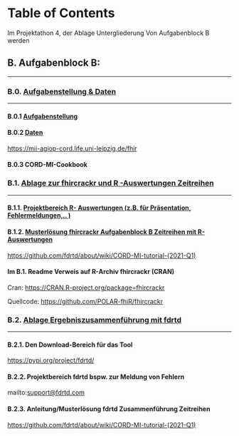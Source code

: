 # Table of Contents 
Im Projektathon 4, der Ablage Untergliederung Von Aufgabenblock B werden
## B.      Aufgabenblock B: 
---
### B.0.             [Aufgabenstellung & Daten](../Aufgabenblock_B/b_0_aufgabenstellung_und_daten/)
---
#### B.0.1            [Aufgabenstellung](../Aufgabenblock_B/b_0_aufgabenstellung_und_daten//b_0_1_aufgabenstellung/)

#### B.0.2            [Daten](../Aufgabenblock_B/b_0_aufgabenstellung_und_daten/b_0_2_daten/)

<https://mii-agiop-cord.life.uni-leipzig.de/fhir>

#### B.0.3            CORD-MI-Cookbook

### B.1.             [Ablage zur fhircrackr und R -Auswertungen Zeitreihen](../Aufgabenblock_B/b_1_ablage_zur_fhircrackr_und_r_auswertungen_zeitreihen/) 
---
#### B.1.1.           [Projektbereich R- Auswertungen (z.B. für Präsentation, Fehlermeldungen,.. )](../Aufgabenblock_B/b_1_ablage_zur_fhircrackr_und_r_auswertungen_zeitreihen/b_1_1_projektbereich_r_auswertungen/)

#### B.1.2.           [Musterlösung fhircrackr Aufgabenblock B Zeitreihen mit R-Auswertungen](../Aufgabenblock_B/b_1_ablage_zur_fhircrackr_und_r_auswertungen_zeitreihen/b_1_2_musterloesung/)

<https://github.com/fdrtd/about/wiki/CORD-MI-tutorial-(2021-Q1)>

#### Im B.1. Readme Verweis auf R-Archiv fhircrackr (CRAN) 

Cran: <https://CRAN.R-project.org/package=fhircrackr>

Quellcode: <https://github.com/POLAR-fhiR/fhircrackr>

### B.2.             [Ablage Ergebniszusammenführung mit fdrtd](../Aufgabenblock_B/b_2_ablage_ergebniszusammenführung_mit_fdrtd/) 
---
#### B.2.1.           Den Download-Bereich für das Tool

<https://pypi.org/project/fdrtd/>

#### B.2.2.           Projektbereich fdrtd bspw. zur Meldung von Fehlern

mailto:<support@fdrtd.com>

#### B.2.3.           Anleitung/Musterlösung fdrtd Zusammenführung Zeitreihen

<https://github.com/fdrtd/about/wiki/CORD-MI-tutorial-(2021-Q1)>
